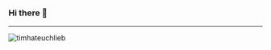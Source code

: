 ### Hi there 👋

---

<p><img align="center" src="https://github-readme-stats.vercel.app/api/top-langs/?username=timhateuchlieb&layout=compact&theme=dark" alt="timhateuchlieb" /></p>

<!--
**timhateuchlieb/timhateuchlieb** is a ✨ _special_ ✨ repository because its `README.md` (this file) appears on your GitHub profile.

Here are some ideas to get you started:

- 🔭 I’m currently working on ...
- 🌱 I’m currently learning ...
- 👯 I’m looking to collaborate on ...
- 🤔 I’m looking for help with ...
- 💬 Ask me about ...
- 📫 How to reach me: ...
- 😄 Pronouns: ...
- ⚡ Fun fact: ...
-->
